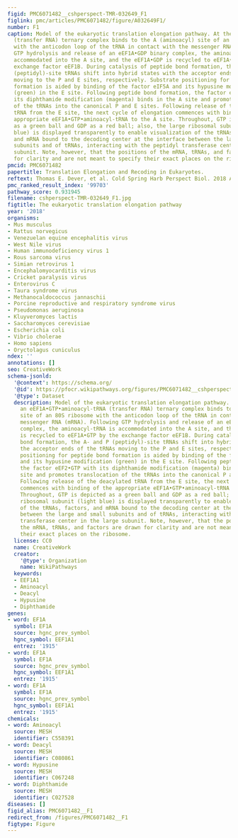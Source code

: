 ```yaml
---
figid: PMC6071482__cshperspect-TMR-032649_F1
figlink: pmc/articles/PMC6071482/figure/A032649F1/
number: F1
caption: Model of the eukaryotic translation elongation pathway. At the top, an eEF1A•GTP•aminoacyl-tRNA
  (transfer RNA) ternary complex binds to the A (aminoacyl) site of an 80S ribosome
  with the anticodon loop of the tRNA in contact with the messenger RNA (mRNA). Following
  GTP hydrolysis and release of an eEF1A•GDP binary complex, the aminoacyl-tRNA is
  accommodated into the A site, and the eEF1A•GDP is recycled to eEF1A•GTP by the
  exchange factor eEF1B. During catalysis of peptide bond formation, the A- and P
  (peptidyl)-site tRNAs shift into hybrid states with the acceptor ends of the tRNAs
  moving to the P and E sites, respectively. Substrate positioning for peptide bond
  formation is aided by binding of the factor eIF5A and its hypusine modification
  (green) in the E site. Following peptide bond formation, the factor eEF2•GTP with
  its diphthamide modification (magenta) binds in the A site and promotes translocation
  of the tRNAs into the canonical P and E sites. Following release of the deacylated
  tRNA from the E site, the next cycle of elongation commences with binding of the
  appropriate eEF1A•GTP•aminoacyl-tRNA to the A site. Throughout, GTP is depicted
  as a green ball and GDP as a red ball; also, the large ribosomal subunit (light
  blue) is displayed transparently to enable visualization of the tRNAs, factors,
  and mRNA bound to the decoding center at the interface between the large and small
  subunits and of tRNAs, interacting with the peptidyl transferase center in the large
  subunit. Note, however, that the positions of the mRNA, tRNAs, and factors are drawn
  for clarity and are not meant to specify their exact places on the ribosome.
pmcid: PMC6071482
papertitle: Translation Elongation and Recoding in Eukaryotes.
reftext: Thomas E. Dever, et al. Cold Spring Harb Perspect Biol. 2018 Aug;10(8):a032649.
pmc_ranked_result_index: '99703'
pathway_score: 0.931945
filename: cshperspect-TMR-032649_F1.jpg
figtitle: The eukaryotic translation elongation pathway
year: '2018'
organisms:
- Mus musculus
- Rattus norvegicus
- Venezuelan equine encephalitis virus
- West Nile virus
- Human immunodeficiency virus 1
- Rous sarcoma virus
- Simian retrovirus 1
- Encephalomyocarditis virus
- Cricket paralysis virus
- Enterovirus C
- Taura syndrome virus
- Methanocaldococcus jannaschii
- Porcine reproductive and respiratory syndrome virus
- Pseudomonas aeruginosa
- Kluyveromyces lactis
- Saccharomyces cerevisiae
- Escherichia coli
- Vibrio cholerae
- Homo sapiens
- Oryctolagus cuniculus
ndex: ''
annotations: []
seo: CreativeWork
schema-jsonld:
  '@context': https://schema.org/
  '@id': https://pfocr.wikipathways.org/figures/PMC6071482__cshperspect-TMR-032649_F1.html
  '@type': Dataset
  description: Model of the eukaryotic translation elongation pathway. At the top,
    an eEF1A•GTP•aminoacyl-tRNA (transfer RNA) ternary complex binds to the A (aminoacyl)
    site of an 80S ribosome with the anticodon loop of the tRNA in contact with the
    messenger RNA (mRNA). Following GTP hydrolysis and release of an eEF1A•GDP binary
    complex, the aminoacyl-tRNA is accommodated into the A site, and the eEF1A•GDP
    is recycled to eEF1A•GTP by the exchange factor eEF1B. During catalysis of peptide
    bond formation, the A- and P (peptidyl)-site tRNAs shift into hybrid states with
    the acceptor ends of the tRNAs moving to the P and E sites, respectively. Substrate
    positioning for peptide bond formation is aided by binding of the factor eIF5A
    and its hypusine modification (green) in the E site. Following peptide bond formation,
    the factor eEF2•GTP with its diphthamide modification (magenta) binds in the A
    site and promotes translocation of the tRNAs into the canonical P and E sites.
    Following release of the deacylated tRNA from the E site, the next cycle of elongation
    commences with binding of the appropriate eEF1A•GTP•aminoacyl-tRNA to the A site.
    Throughout, GTP is depicted as a green ball and GDP as a red ball; also, the large
    ribosomal subunit (light blue) is displayed transparently to enable visualization
    of the tRNAs, factors, and mRNA bound to the decoding center at the interface
    between the large and small subunits and of tRNAs, interacting with the peptidyl
    transferase center in the large subunit. Note, however, that the positions of
    the mRNA, tRNAs, and factors are drawn for clarity and are not meant to specify
    their exact places on the ribosome.
  license: CC0
  name: CreativeWork
  creator:
    '@type': Organization
    name: WikiPathways
  keywords:
  - EEF1A1
  - Aminoacyl
  - Deacyl
  - Hypusine
  - Diphthamide
genes:
- word: EF1A
  symbol: EF1A
  source: hgnc_prev_symbol
  hgnc_symbol: EEF1A1
  entrez: '1915'
- word: EF1A
  symbol: EF1A
  source: hgnc_prev_symbol
  hgnc_symbol: EEF1A1
  entrez: '1915'
- word: EF1A
  symbol: EF1A
  source: hgnc_prev_symbol
  hgnc_symbol: EEF1A1
  entrez: '1915'
chemicals:
- word: Aminoacyl
  source: MESH
  identifier: C558391
- word: Deacyl
  source: MESH
  identifier: C080861
- word: Hypusine
  source: MESH
  identifier: C067248
- word: Diphthamide
  source: MESH
  identifier: C027528
diseases: []
figid_alias: PMC6071482__F1
redirect_from: /figures/PMC6071482__F1
figtype: Figure
---
```

